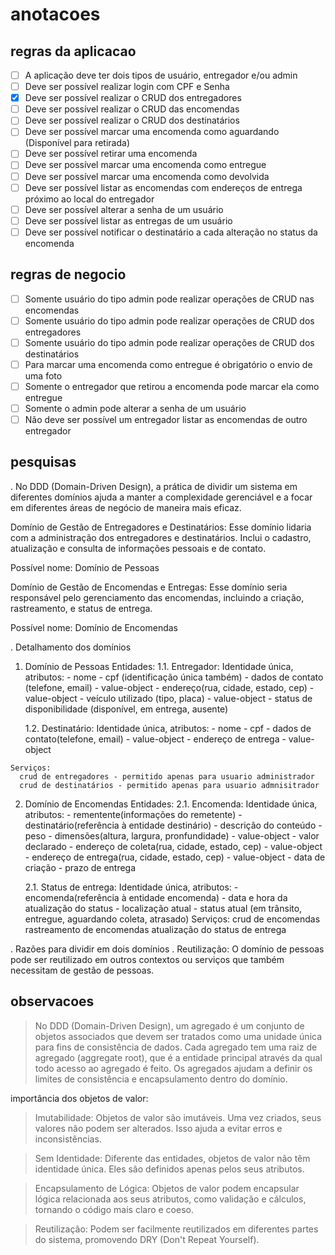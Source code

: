 # anotacoes

## regras da aplicacao

  - [ ] A aplicação deve ter dois tipos de usuário, entregador e/ou admin
  - [ ] Deve ser possível realizar login com CPF e Senha
  - [x] Deve ser possível realizar o CRUD dos entregadores
  - [ ] Deve ser possível realizar o CRUD das encomendas
  - [ ] Deve ser possível realizar o CRUD dos destinatários
  - [ ] Deve ser possível marcar uma encomenda como aguardando (Disponível para retirada)
  - [ ] Deve ser possível retirar uma encomenda
  - [ ] Deve ser possível marcar uma encomenda como entregue
  - [ ] Deve ser possível marcar uma encomenda como devolvida
  - [ ] Deve ser possível listar as encomendas com endereços de entrega próximo ao local do entregador
  - [ ] Deve ser possível alterar a senha de um usuário
  - [ ] Deve ser possível listar as entregas de um usuário
  - [ ] Deve ser possível notificar o destinatário a cada alteração no status da encomenda

## regras de negocio

  - [ ] Somente usuário do tipo admin pode realizar operações de CRUD nas encomendas
  - [ ] Somente usuário do tipo admin pode realizar operações de CRUD dos entregadores
  - [ ] Somente usuário do tipo admin pode realizar operações de CRUD dos destinatários
  - [ ] Para marcar uma encomenda como entregue é obrigatório o envio de uma foto
  - [ ] Somente o entregador que retirou a encomenda pode marcar ela como entregue
  - [ ] Somente o admin pode alterar a senha de um usuário
  - [ ] Não deve ser possível um entregador listar as encomendas de outro entregador

## pesquisas

. No DDD (Domain-Driven Design), a prática de dividir um sistema em diferentes domínios ajuda a manter a complexidade gerenciável e a focar em diferentes áreas de negócio de maneira mais eficaz.

  Domínio de Gestão de Entregadores e Destinatários: Esse domínio lidaria com a administração dos entregadores e destinatários. Inclui o cadastro, atualização e consulta de informações pessoais e de contato.

  Possível nome: Domínio de Pessoas

  Domínio de Gestão de Encomendas e Entregas: Esse domínio seria responsável pelo gerenciamento das encomendas, incluindo a criação, rastreamento, e status de entrega.

  Possível nome: Domínio de Encomendas

. Detalhamento dos domínios

  1. Domínio de Pessoas
    Entidades:
      1.1. Entregador:
        Identidade única,
        atributos:
          - nome
          - cpf (identificação única também)
          - dados de contato (telefone, email) - value-object
          - endereço(rua, cidade, estado, cep) - value-object
          - veículo utilizado (tipo, placa) - value-object
          - status de disponibilidade (disponível, em entrega, ausente)

      1.2. Destinatário:
        Identidade única,
        atributos:
          - nome
          - cpf
          - dados de contato(telefone, email) - value-object
          - endereço de entrega - value-object
  
    Serviços:
      crud de entregadores - permitido apenas para usuario administrador
      crud de destinatários - permitido apenas para usuario admnisitrador
  
  2. Domínio de Encomendas
    Entidades:
      2.1. Encomenda:
        Identidade única,
        atributos:
          - rementente(informações do remetente)
          - destinatário(referência à entidade destinário)
          - descrição do conteúdo
          - peso
          - dimensões(altura, largura, pronfundidade) - value-object
          - valor declarado
          - endereço de coleta(rua, cidade, estado, cep) - value-object
          - endereço de entrega(rua, cidade, estado, cep) - value-object
          - data de criação
          - prazo de entrega

      2.1. Status de entrega:
        Identidade única,
        atributos:
          - encomenda(referência à entidade encomenda)
          - data e hora da atualização do status
          - localização atual
          - status atual (em trânsito, entregue, aguardando coleta, atrasado)
    Serviços:
      crud de encomendas
      rastreamento de encomendas
      atualização do status de entrega

. Razões para dividir em dois domínios
  . Reutilização: O domínio de pessoas pode ser reutilizado em outros contextos ou serviços que também necessitam de gestão de pessoas.

## observacoes

  > No DDD (Domain-Driven Design), um agregado é um conjunto de objetos associados que devem ser tratados como uma unidade única para fins de consistência de dados. Cada agregado tem uma raiz de agregado (aggregate root), que é a entidade principal através da qual todo acesso ao agregado é feito. Os agregados ajudam a definir os limites de consistência e encapsulamento dentro do domínio.

  importância dos objetos de valor:
  
  > Imutabilidade: Objetos de valor são imutáveis. Uma vez criados, seus valores não podem ser alterados. Isso ajuda a evitar erros e inconsistências.
  
  > Sem Identidade: Diferente das entidades, objetos de valor não têm identidade única. Eles são definidos apenas pelos seus atributos.

  > Encapsulamento de Lógica: Objetos de valor podem encapsular lógica relacionada aos seus atributos, como validação e cálculos, tornando o código mais claro e coeso.

  > Reutilização: Podem ser facilmente reutilizados em diferentes partes do sistema, promovendo DRY (Don't Repeat Yourself).